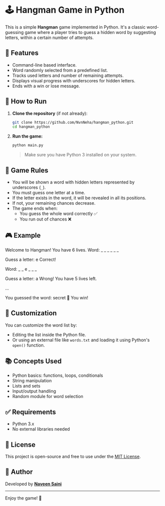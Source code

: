 
# 🕹️ Hangman Game in Python

This is a simple **Hangman** game implemented in Python. It's a classic word-guessing game where a player tries to guess a hidden word by suggesting letters, within a certain number of attempts.

## 📌 Features

- Command-line based interface.
- Word randomly selected from a predefined list.
- Tracks used letters and number of remaining attempts.
- Displays visual progress with underscores for hidden letters.
- Ends with a win or lose message.

## 🚀 How to Run

1. **Clone the repository** (if not already):

    ```bash
    git clone https://github.com/NvnNeha/hangman_python.git
    cd hangman_python
    ```

2. **Run the game:**

    ```bash
    python main.py
    ```

    > Make sure you have Python 3 installed on your system.

## 🧠 Game Rules

- You will be shown a word with hidden letters represented by underscores (`_`).
- You must guess one letter at a time.
- If the letter exists in the word, it will be revealed in all its positions.
- If not, your remaining chances decrease.
- The game ends when:
  - You guess the whole word correctly ✅
  - You run out of chances ❌

## 🎮 Example

Welcome to Hangman!
You have 6 lives.
Word: _ _ _ _ _ _

Guess a letter: e
Correct!

Word: _ _ e _ _ _

Guess a letter: a
Wrong! You have 5 lives left.

...

You guessed the word: secret
🎉 You win!


## 🔧 Customization

You can customize the word list by:
- Editing the list inside the Python file.
- Or using an external file like `words.txt` and loading it using Python's `open()` function.

## 📚 Concepts Used

- Python basics: functions, loops, conditionals
- String manipulation
- Lists and sets
- Input/output handling
- Random module for word selection

## ✅ Requirements

- Python 3.x
- No external libraries needed

## 📜 License

This project is open-source and free to use under the [MIT License](LICENSE).

## 🙌 Author

Developed by **[Naveen Saini](https://github.com/NvnNeha)**

---

Enjoy the game! 🎉
